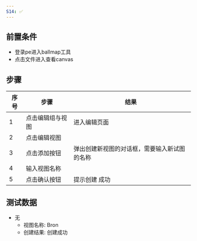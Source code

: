 ```yaml
---
S14: ✅
---
```


## 前置条件

- 登录pe进入ballmap工具
- 点击文件进入查看canvas

## 步骤

| 序号  | 步骤       | 结果                     |
| --- | -------- | ---------------------- |
| 1   | 点击编辑组与视图 | 进入编辑页面                 |
| 2   | 点击编辑视图   |                        |
| 3   | 点击添加按钮   | 弹出创建新视图的对话框，需要输入新试图的名称 |
| 4   | 输入视图名称   |                        |
| 5   | 点击确认按钮   | 提示创建 成功                |

## 测试数据

- 无
	- 视图名称: Bron
	- 创建结果: 创建成功
